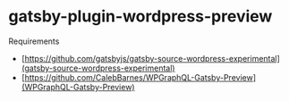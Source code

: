 # gatsby-plugin-wordpress-preview

Requirements
- [https://github.com/gatsbyjs/gatsby-source-wordpress-experimental](gatsby-source-wordpress-experimental) 
- [https://github.com/CalebBarnes/WPGraphQL-Gatsby-Preview](WPGraphQL-Gatsby-Preview)

